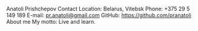 Anatoli Prishchepov
Contact
Location: Belarus, Vitebsk
Phone: +375 29 5 149 189
E-mail: pr.anatoli@gmail.com
GitHub: https://github.com/pranatoli
About me
My motto: Live and learn.

